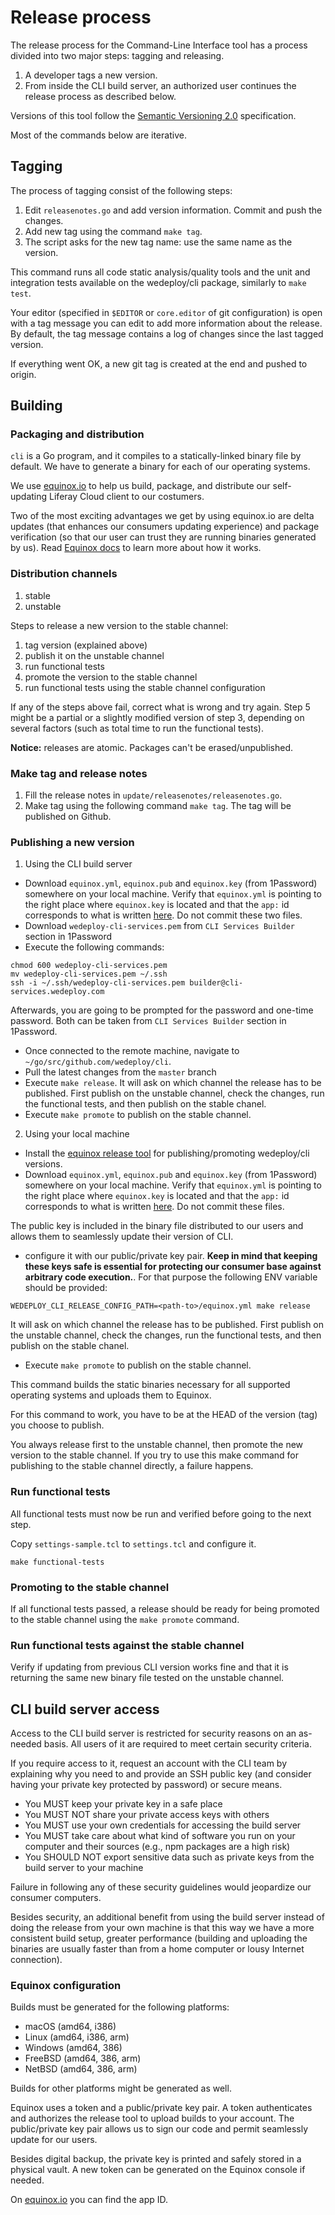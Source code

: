 # Release process
The release process for the Command-Line Interface tool has a process divided into two major steps: tagging and releasing.

1. A developer tags a new version.
2. From inside the CLI build server, an authorized user continues the release process as described below.

Versions of this tool follow the [Semantic Versioning 2.0](http://www.semver.org/) specification.

Most of the commands below are iterative.

## Tagging
The process of tagging consist of the following steps:

1. Edit `releasenotes.go` and add version information. Commit and push the changes.
2. Add new tag using the command `make tag`.
3. The script asks for the new tag name: use the same name as the version. 

This command runs all code static analysis/quality tools and the unit and integration tests available on the wedeploy/cli package, similarly to `make test`.

Your editor (specified in `$EDITOR` or `core.editor` of git configuration) is open with a tag message you can edit to add more information about the release. By default, the tag message contains a log of changes since the last tagged version.

If everything went OK, a new git tag is created at the end and pushed to origin.

## Building

### Packaging and distribution
`cli` is a Go program, and it compiles to a statically-linked binary file by default. We have to generate a binary for each of our operating systems.

We use [equinox.io](https://equinox.io) to help us build, package, and distribute our self-updating Liferay Cloud client to our costumers.

Two of the most exciting advantages we get by using equinox.io are delta updates (that enhances our consumers updating experience) and package verification (so that our user can trust they are running binaries generated by us). Read [Equinox docs](https://equinox.io/docs) to learn more about how it works.

### Distribution channels
1. stable
2. unstable

Steps to release a new version to the stable channel:

1. tag version (explained above)
2. publish it on the unstable channel
3. run functional tests
4. promote the version to the stable channel
5. run functional tests using the stable channel configuration

If any of the steps above fail, correct what is wrong and try again. Step 5 might be a partial or a slightly modified version of step 3, depending on several factors (such as total time to run the functional tests).

**Notice:** releases are atomic. Packages can't be erased/unpublished.

### Make tag and release notes
1. Fill the release notes in `update/releasenotes/releasenotes.go`.
2. Make tag using the following command `make tag`. The tag will be published on Github.

### Publishing a new version
1. Using the CLI build server

+ Download `equinox.yml`, `equinox.pub` and `equinox.key` (from 1Password) somewhere on your local machine. Verify that  `equinox.yml` is pointing to the right place where `equinox.key` is located and that the `app:` id corresponds to what is written [here](https://github.com/henvic/wedeploycli/blob/7a00f6d2bfeec5e710f6790b24c1a2a442a6465c/update/keys/keys.go#L9). Do not commit these two files.
+ Download `wedeploy-cli-services.pem` from `CLI Services Builder` section in 1Password
+ Execute the following commands:

```
chmod 600 wedeploy-cli-services.pem
mv wedeploy-cli-services.pem ~/.ssh
ssh -i ~/.ssh/wedeploy-cli-services.pem builder@cli-services.wedeploy.com
```

Afterwards, you are going to be prompted for the password and one-time password. Both can be taken from `CLI Services Builder` section in 1Password.

+ Once connected to the remote machine, navigate to `~/go/src/github.com/wedeploy/cli`.
+ Pull the latest changes from the `master` branch
+ Execute `make release`. It will ask on which channel the release has to be published. First publish on the unstable channel, check the changes, run the functional tests, and then publish on the stable chanel.
+ Execute `make promote` to publish on the stable channel.

2. Using your local machine
+ Install the [equinox release tool](https://dl.equinox.io/equinox/release-tool/stable) for publishing/promoting wedeploy/cli versions.
+ Download `equinox.yml`, `equinox.pub` and `equinox.key` (from 1Password) somewhere on your local machine. Verify that  `equinox.yml` is pointing to the right place where `equinox.key` is located and that the `app:` id corresponds to what is written [here](https://github.com/henvic/wedeploycli/blob/7a00f6d2bfeec5e710f6790b24c1a2a442a6465c/update/keys/keys.go#L9). Do not commit these files.

The public key is included in the binary file distributed to our users and allows them to seamlessly update their version of CLI.

+ configure it with our public/private key pair. **Keep in mind that keeping these keys safe is essential for protecting our consumer base against arbitrary code execution.**. For that purpose the following ENV variable should be provided:

```shell
WEDEPLOY_CLI_RELEASE_CONFIG_PATH=<path-to>/equinox.yml make release
```

It will ask on which channel the release has to be published. First publish on the unstable channel, check the changes, run the functional tests, and then publish on the stable chanel.

+ Execute `make promote` to publish on the stable channel.

This command builds the static binaries necessary for all supported operating systems and uploads them to Equinox.

For this command to work, you have to be at the HEAD of the version (tag) you choose to publish.

You always release first to the unstable channel, then promote the new version to the stable channel. If you try to use this make command for publishing to the stable channel directly, a failure happens.

### Run functional tests
All functional tests must now be run and verified before going to the next step.

Copy `settings-sample.tcl` to `settings.tcl` and configure it.

```shell
make functional-tests
```

### Promoting to the stable channel
If all functional tests passed, a release should be ready for being promoted to the stable channel using the `make promote` command.

### Run functional tests against the stable channel
Verify if updating from previous CLI version works fine and that it is returning the same new binary file tested on the unstable channel.

## CLI build server access
Access to the CLI build server is restricted for security reasons on an as-needed basis. All users of it are required to meet certain security criteria.

If you require access to it, request an account with the CLI team by explaining why you need to and provide an SSH public key (and consider having your private key protected by password) or secure means.

* You MUST keep your private key in a safe place
* You MUST NOT share your private access keys with others
* You MUST use your own credentials for accessing the build server
* You MUST take care about what kind of software you run on your computer and their sources (e.g., npm packages are a high risk)
* You SHOULD NOT export sensitive data such as private keys from the build server to your machine

Failure in following any of these security guidelines would jeopardize our consumer computers.

Besides security, an additional benefit from using the build server instead of doing the release from your own machine is that this way we have a more consistent build setup, greater performance (building and uploading the binaries are usually faster than from a home computer or lousy Internet connection).

### Equinox configuration
Builds must be generated for the following platforms:

* macOS (amd64, i386)
* Linux (amd64, i386, arm)
* Windows (amd64, 386)
* FreeBSD (amd64, 386, arm)
* NetBSD (amd64, 386, arm)

Builds for other platforms might be generated as well.

Equinox uses a token and a public/private key pair. A token authenticates and authorizes the release tool to upload builds to your account. The public/private key pair allows us to sign our code and permit seamlessly update for our users.

Besides digital backup, the private key is printed and safely stored in a physical vault. A new token can be generated on the Equinox console if needed.

On [equinox.io](https://equinox.io) you can find the app ID.
